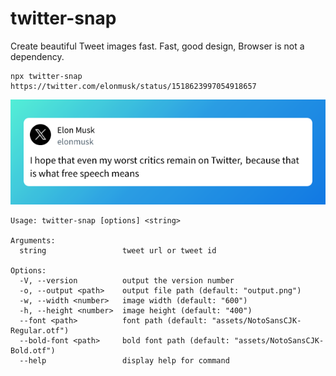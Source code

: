 # twitter-snap

Create beautiful Tweet images fast.
Fast, good design, Browser is not a dependency.

```shell
npx twitter-snap https://twitter.com/elonmusk/status/1518623997054918657
```

![image](./docs/img/output.png)

```shell
Usage: twitter-snap [options] <string>

Arguments:
  string                 tweet url or tweet id

Options:
  -V, --version          output the version number
  -o, --output <path>    output file path (default: "output.png")
  -w, --width <number>   image width (default: "600")
  -h, --height <number>  image height (default: "400")
  --font <path>          font path (default: "assets/NotoSansCJK-Regular.otf")
  --bold-font <path>     bold font path (default: "assets/NotoSansCJK-Bold.otf")
  --help                 display help for command
```
